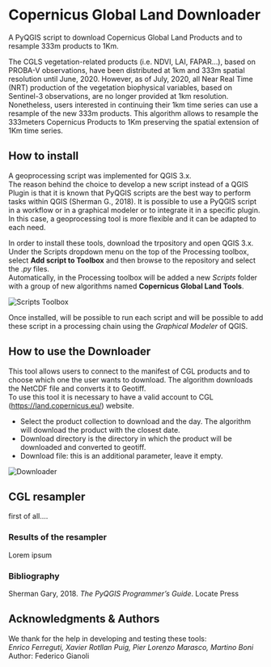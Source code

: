 # Copernicus Global Land Downloader

A PyQGIS script to download Copernicus Global Land Products and to resample 333m products to 1Km.

The CGLS vegetation-related products (i.e. NDVI, LAI, FAPAR…), based on PROBA-V observations, have been distributed at 1km and 333m spatial resolution until June, 2020. However, as of July, 2020, all Near Real Time (NRT) production of the vegetation biophysical variables, based on Sentinel-3 observations, are no longer provided at 1km resolution. Nonetheless, users interested in continuing their 1km time series can use a resample of the new 333m products. 
This algorithm allows to resample the 333meters Copernicus Products to 1Km preserving the spatial extension of 1Km time series. 

## How to install

A geoprocessing script was implemented for QGIS 3.x.  
The reason behind the choice to develop a new script instead of a QGIS Plugin is that it is known that PyQGIS scripts are the best way to perform tasks within QGIS (Sherman G., 2018). It is possible to use a PyQGIS script in a workflow or in a graphical modeler or to integrate it in a specific plugin. In this case, a geoprocessing tool is more flexible and it can be adapted to each need.  

In order to install these tools, download the trpository and open QGIS 3.x.  
Under the Scripts dropdown menu on the top of the Processing toolbox, select **Add script to Toolbox** and then browse to the repository and select the *.py* files.  
Automatically, in the Processing toolbox will be added a new *Scripts* folder with a group of new algorithms named **Copernicus Global Land Tools**.  

![Scripts Toolbox](https://github.com/fgianoli/CopernicusGlobalLand/blob/master/img/doc/toolbox.JPG?raw=true)

Once installed, will be possible to run each script and will be possible to add these script in a processing chain using the *Graphical Modeler* of QGIS. 


## How to use the Downloader

This tool allows users to connect to the manifest of CGL products and to choose which one the user wants to download. The algorithm downloads the NetCDF file and converts it to Geotiff.  
To use this tool it is necessary to have a valid account to CGL (https://land.copernicus.eu/) website.
- Select the product collection to download and the day. The algorithm will download the product with the closest date.  
- Download directory is the directory in which the product will be downloaded and converted to geotiff.  
- Download file: this is an additional parameter, leave it empty.

![Downloader](https://github.com/fgianoli/CopernicusGlobalLand/blob/master/img/doc/downloader.JPG?raw=true)

## CGL resampler
first of all....

### Results of the resampler
Lorem ipsum

### Bibliography

Sherman Gary, 2018. *The PyQGIS Programmer’s Guide*. Locate Press  


## Acknowledgments & Authors
We thank for the help in developing and testing these tools:  
*Enrico Ferreguti, Xavier Rotllan Puig, Pier Lorenzo Marasco, Martino Boni*  
Author: Federico Gianoli
